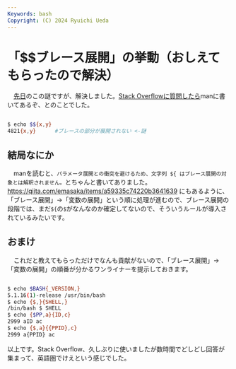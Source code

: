 ```yaml
---
Keywords: bash
Copyright: (C) 2024 Ryuichi Ueda
---
```


# 「$$ブレース展開」の挙動（おしえてもらったので解決）

　[先日](/?post=20240120)のこの謎ですが、解決しました。[Stack Overflowに質問したら](https://stackoverflow.com/questions/77850130/bash-parse-of-x-y/)manに書いてあるぞ、とのことでした。

```bash

$ echo $${x,y}
4821{x,y}      #ブレースの部分が展開されない <-謎
```

## 結局なにか

　manを読むと、`パラメータ展開との衝突を避けるため、文字列 ${ はブレース展開の対象とは解釈されません。`とちゃんと書いてありました。 https://qiita.com/emasaka/items/a59335c74220b3641639 にもあるように、「ブレース展開」→「変数の展開」という順に処理が進むので、ブレース展開の段階では、まだ`${`の`$`がなんなのか確定してないので、そういうルールが導入されているみたいです。

## おまけ

　これだと教えてもらっただけでなんも貢献がないので、「ブレース展開」→「変数の展開」の順番が分かるワンライナーを提示しておきます。

```bash

$ echo $BASH{_VERSION,}
5.1.16(1)-release /usr/bin/bash
$ echo {$,}{SHELL,}
/bin/bash $ SHELL
$ echo {$PP,a}{ID,c}
2999 aID ac
$ echo {$,a}{{PPID},c}
2999 a{PPID} ac
```

以上です。Stack Overflow、久しぶりに使いましたが数時間でどしどし回答が集まって、英語圏でけえという感じでした。
